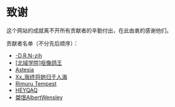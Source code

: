 # 致谢

这个网站的成就离不开所有贡献者的辛勤付出，在此由衷的感谢他们。

贡献者名单（不分先后顺序）：

- [-D.R.N-zjh](http://steamcommunity.com/profiles/76561198847227244)
- [[北域学院]呕像鸽王](http://steamcommunity.com/profiles/76561199255759727)
- [Astesia](http://steamcommunity.com/profiles/76561199119948140)
- [Xx_我终将她归于人海](http://steamcommunity.com/profiles/76561198978767329)
- [Rimuru Tempest](http://steamcommunity.com/profiles/76561198957342664)
- [HEYQAQ](http://steamcommunity.com/profiles/76561198844469021)
- [桀氓AlbertWensley](http://steamcommunity.com/profiles/76561198868697161)